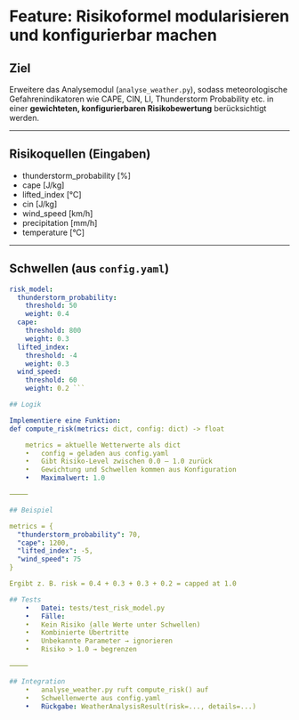 # Feature: Risikoformel modularisieren und konfigurierbar machen

## Ziel

Erweitere das Analysemodul (`analyse_weather.py`), sodass meteorologische Gefahrenindikatoren wie CAPE, CIN, LI, Thunderstorm Probability etc. in einer **gewichteten, konfigurierbaren Risikobewertung** berücksichtigt werden.

---

## Risikoquellen (Eingaben)

- thunderstorm_probability [%]
- cape [J/kg]
- lifted_index [°C]
- cin [J/kg]
- wind_speed [km/h]
- precipitation [mm/h]
- temperature [°C]

---

## Schwellen (aus `config.yaml`)

```yaml
risk_model:
  thunderstorm_probability:
    threshold: 50
    weight: 0.4
  cape:
    threshold: 800
    weight: 0.3
  lifted_index:
    threshold: -4
    weight: 0.3
  wind_speed:
    threshold: 60
    weight: 0.2 ```

## Logik

Implementiere eine Funktion:
def compute_risk(metrics: dict, config: dict) -> float

	metrics = aktuelle Wetterwerte als dict
	•	config = geladen aus config.yaml
	•	Gibt Risiko-Level zwischen 0.0 – 1.0 zurück
	•	Gewichtung und Schwellen kommen aus Konfiguration
	•	Maximalwert: 1.0

⸻

## Beispiel

metrics = {
  "thunderstorm_probability": 70,
  "cape": 1200,
  "lifted_index": -5,
  "wind_speed": 75
}

Ergibt z. B. risk = 0.4 + 0.3 + 0.3 + 0.2 = capped at 1.0

## Tests
	•	Datei: tests/test_risk_model.py
	•	Fälle:
	•	Kein Risiko (alle Werte unter Schwellen)
	•	Kombinierte Übertritte
	•	Unbekannte Parameter → ignorieren
	•	Risiko > 1.0 → begrenzen

⸻

## Integration
	•	analyse_weather.py ruft compute_risk() auf
	•	Schwellenwerte aus config.yaml
	•	Rückgabe: WeatherAnalysisResult(risk=..., details=...)